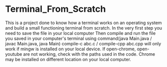 # Terminal_From_Scratch
This is a project done to know how a terminal works on an operating system and build a small functioning terminal from scratch.
In the very first step you need to save the file in your local computer
Then compile and run the file you saved in your computer's terminal using command(java Main.java / javac Main.java, java Main)
compile-c abc.c / compile-cpp abc.cpp will only work if mingw is installed on your local device.
If open-chrome, open-youtube are not working, check with the paths used in the code. Chrome may be installed on different location on your local computer.
